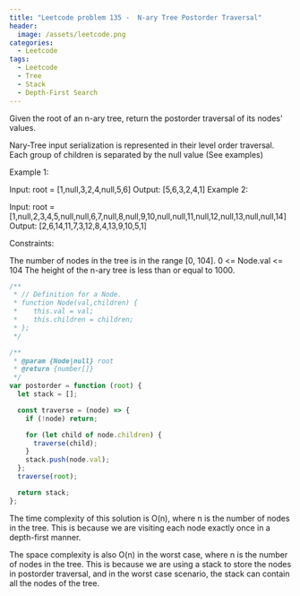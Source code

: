 ```yaml
---
title: "Leetcode problem 135 -  N-ary Tree Postorder Traversal"
header:
  image: /assets/leetcode.png
categories:
  - Leetcode
tags:
  - Leetcode
  - Tree
  - Stack
  - Depth-First Search
---
```


Given the root of an n-ary tree, return the postorder traversal of its nodes' values.

Nary-Tree input serialization is represented in their level order traversal. Each group of children is separated by the null value (See examples)

Example 1:

Input: root = [1,null,3,2,4,null,5,6]
Output: [5,6,3,2,4,1]
Example 2:

Input: root = [1,null,2,3,4,5,null,null,6,7,null,8,null,9,10,null,null,11,null,12,null,13,null,null,14]
Output: [2,6,14,11,7,3,12,8,4,13,9,10,5,1]

Constraints:

The number of nodes in the tree is in the range [0, 104].
0 <= Node.val <= 104
The height of the n-ary tree is less than or equal to 1000.

```js
/**
 * // Definition for a Node.
 * function Node(val,children) {
 *    this.val = val;
 *    this.children = children;
 * };
 */

/**
 * @param {Node|null} root
 * @return {number[]}
 */
var postorder = function (root) {
  let stack = [];

  const traverse = (node) => {
    if (!node) return;

    for (let child of node.children) {
      traverse(child);
    }
    stack.push(node.val);
  };
  traverse(root);

  return stack;
};
```

The time complexity of this solution is O(n), where n is the number of nodes in the tree. This is because we are visiting each node exactly once in a depth-first manner.

The space complexity is also O(n) in the worst case, where n is the number of nodes in the tree. This is because we are using a stack to store the nodes in postorder traversal, and in the worst case scenario, the stack can contain all the nodes of the tree.
